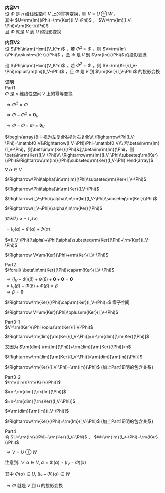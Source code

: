 **内容V1**  
设 $\Phi$ 是 $n$ 维线性空间 $V$ 上的幂等变换，则 $V=U\oplus W$ ，  
其中 $U=\rm{Im}(\Phi)=\rm{Ker}(I_V-\Phi)$ ， $W=\rm{Im}(I_V-\Phi)=\rm{Ker}(\Phi)$  
且 $\Phi$ 就是 $V$ 到 $U$ 的投影变换  
  
**内容V2**  
设 $\Phi\in\rm{Hom}(V_K^n)$ ，若 $\Phi^2=\Phi$ ，则 $V=\rm{Im}(\Phi)\oplus\rm{Ker}(\Phi)$ ，且 $\Phi$ 是 $V$ 到 $\rm{Im}(\Phi)$ 的投影变换  
  
设 $\Phi\in\rm{Hom}(V_K^n)$ ，若 $\Phi^2=\Phi$ ，则 $V=\rm{Ker}(I_V-\Phi)\oplus\rm{Im}(I_V-\Phi)$ ，且 $\Phi$ 是 $V$ 到 $\rm{Ker}(I_V-\Phi)$ 的投影变换  
  
**证明**  
Part1  
 $\Phi$ 是 $n$ 维线性空间 $V$ 上的幂等变换  
  
 $\Rightarrow\Phi^2=\Phi$  
  
 $\Rightarrow\Phi-\Phi^2=\mathbf0_V$  
  
 $\Rightarrow\Phi-\Phi\circ\Phi=\mathbf0_V$  
  
 $\begin{array}{l:l}  
视为左复合&视为右复合\\\  
\Rightarrow\Phi(I_V-\Phi)=\mathbf0_V&\Rightarrow(I_V-\Phi)\Phi=\mathbf0_V\\\  
若\beta\in\rm{Im}(I_V-\Phi)，则\beta\in\rm{Ker}(\Phi)&若\beta\in\rm{Im}(\Phi)，则\beta\in\rm{Ker}(I_V-\Phi)\\\  
\Rightarrow\rm{Im}(I_V-\Phi)\subseteq\rm{Ker}(\Phi)&\Rightarrow\rm{Im}(\Phi)\subseteq\rm{Ker}(I_V-\Phi)  
\end{array}$  
  
 $\forall\ \alpha\in V$  
  
 $\Rightarrow\Phi(\alpha)\in\rm{Im}(\Phi)\subseteq\rm{Ker}(I_V-\Phi)$  
  
 $\Rightarrow\Phi(\alpha)\in\rm{Ker}(I_V-\Phi)$  
  
 $\Rightarrow(I_V-\Phi)(\alpha)\in\rm{Im}(I_V-\Phi)\subseteq\rm{Ker}(\Phi)$  
  
 $\Rightarrow(I_V-\Phi)(\alpha)\in\rm{Ker}(\Phi)$  
  
又因为 $\alpha=I_V(\alpha)$  
  
 $=I_V(\alpha)-\Phi(\alpha)+\Phi(\alpha)$  
  
 $=(I_V-\Phi)(\alpha)+\Phi(\alpha)\subseteq\rm{Ker}(\Phi)+\rm{Ker}(I_V-\Phi)$  
  
 $\Rightarrow V=\rm{Ker}(\Phi)+\rm{Ker}(I_V-\Phi)$  
  
Part2  
 $\forall\ \beta\in\rm{Ker}(\Phi)\cap\rm{Ker}(I_V-\Phi)$  
  
 $\Rightarrow(I_V-\Phi)(\beta)+\Phi(\beta)+\mathbf0+\mathbf0=\mathbf0$  
 $=I_V(\beta)-\Phi(\beta)+\Phi(\beta)=\beta$  
 $\Rightarrow\beta=\mathbf0$  
  
 $\Rightarrow\rm{Ker}(\Phi)\cap\rm{Ker}(I_V-\Phi)=$ 零子空间  
  
 $\Rightarrow V=\rm{Ker}(\Phi)\oplus\rm{Ker}(I_V-\Phi)$  
  
Part3-1  
 $V=\rm{Ker}(\Phi)\oplus\rm{Ker}(I_V-\Phi)$  
  
 $\Rightarrow\rm{dim}[\rm{Ker}(I_V-\Phi)]=n-\rm{dim}[\rm{Ker}(\Phi)]$  
  
又因为 $\rm{dim}[\rm{Im}(\Phi)]+\rm{dim}[\rm{Ker}(\Phi)]=n$  
  
 $\Rightarrow\rm{dim}[\rm{Ker}(I_V-\Phi)]=\rm{dim}[\rm{Im}(\Phi)]$  
  
 $\Rightarrow\rm{Ker}(I_V-\Phi)=\rm{Im}(\Phi)$ (加上Part1证明的包含关系)  
  
Part3-2  
 $\rm{dim}[\rm{Ker}(\Phi)]$  
  
 $=n-\rm{dim}[\rm{Im}(\Phi)]$  
  
 $=n-\rm{dim}[\rm{Ker}(I_V-\Phi)]$  
  
 $=\rm{dim}[\rm{Im}(I_V-\Phi)]$  
  
 $\Rightarrow\rm{Ker}(\Phi)=\rm{Im}(I_V-\Phi)$ (加上Part1证明的包含关系)  
  
Part4  
令 $U=\rm{Im}(\Phi)=\rm{Ker}(I_V-\Phi)$ ， $W=\rm{Im}(I_V-\Phi)=\rm{Ker}(\Phi)$  
  
 $\Rightarrow V=U\oplus W$  
  
注意到:  $\forall\ \alpha\in V,\ \alpha=\Phi(\alpha)+(I_V-\Phi)(\alpha)$  
  
其中 $\Phi(\alpha)\in U,\ (I_V-\Phi)(\alpha)\in W$  
  
 $\Rightarrow\Phi$ 就是 $V$ 到 $U$ 的投影变换  
